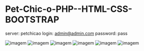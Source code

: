 # Pet-Chic-o-PHP--HTML-CSS-BOOTSTRAP

server: petchicao
login: admin@admin.com
password: pass

![imagem](https://user-images.githubusercontent.com/78623134/168276818-c195cc77-1c37-4ac8-a6c9-c993c0bf2bda.png)
![imagem](https://user-images.githubusercontent.com/78623134/167905299-56a6ed49-7896-4bad-aa92-560e27d15d52.png)
![imagem](https://user-images.githubusercontent.com/78623134/167390250-85247b47-88b8-461a-80f1-a90248aac19c.png)
![imagem](https://user-images.githubusercontent.com/78623134/167390378-1d8eabea-e96b-494b-a7fe-24bedf6ba9e6.png)
![imagem](https://user-images.githubusercontent.com/78623134/167390697-cd44b3ef-f37c-45c6-b635-23ea2d396728.png)
![imagem](https://user-images.githubusercontent.com/78623134/167905452-73034f3a-4ac0-4032-a266-f8af8611a278.png)

